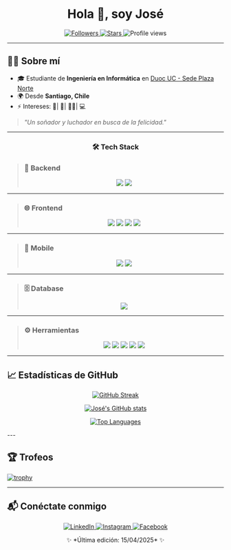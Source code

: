 <h1 align="center">Hola 👋, soy José</h1>
<p align="center">
  <a href="https://github.com/NerdSyntax">
    <img src="https://img.shields.io/github/followers/NerdSyntax?style=social" alt="Followers" />
  </a>
  <a href="https://github.com/NerdSyntax">
    <img src="https://img.shields.io/github/stars/NerdSyntax?style=social" alt="Stars" />
  </a>
  <img src="https://komarev.com/ghpvc/?username=NerdSyntax&style=flat-square&color=blue" alt="Profile views" />
</p>

---

## 👨‍💻 Sobre mí

- 🎓 Estudiante de **Ingeniería en Informática** en [Duoc UC - Sede Plaza Norte](https://www.duoc.cl/sedes/plaza-norte/)  
- 🌍 Desde **Santiago, Chile**  
- ⚡ Intereses: 🍕| 🥊| 🚴‍♂️| 💻  

> *"Un soñador y luchador en busca de la felicidad."*

---

<h3 align="center">🛠️ Tech Stack</h3>

> ### 🐍 Backend  
> <p align="center">
>   <img src="https://img.shields.io/badge/Python-14354C?style=for-the-badge&logo=python&logoColor=white"/>
>   <img src="https://img.shields.io/badge/Django-092E20?style=for-the-badge&logo=django&logoColor=white"/>
> </p>

---

> ### 🌐 Frontend  
> <p align="center">
>   <img src="https://img.shields.io/badge/HTML5-E34F26?style=for-the-badge&logo=html5&logoColor=white"/>
>   <img src="https://img.shields.io/badge/CSS3-239120?style=for-the-badge&logo=css3&logoColor=white"/>
>   <img src="https://img.shields.io/badge/JavaScript-323330?style=for-the-badge&logo=javascript&logoColor=F7DF1E"/>
>   <img src="https://img.shields.io/badge/Angular-DD0031?style=for-the-badge&logo=angular&logoColor=white"/>
> </p>

---

> ### 📱 Mobile  
> <p align="center">
>   <img src="https://img.shields.io/badge/Android_Studio-3DDC84?style=for-the-badge&logo=android&logoColor=white"/>
>   <img src="https://img.shields.io/badge/Ionic-3880FF?style=for-the-badge&logo=ionic&logoColor=white"/>
> </p>

---

> ### 🗄️ Database  
> <p align="center">
>   <img src="https://img.shields.io/badge/Oracle_SQL-F80000?style=for-the-badge&logo=oracle&logoColor=white"/>
> </p>

---

> ### ⚙️ Herramientas  
> <p align="center">
>   <img src="https://img.shields.io/badge/Git-F05032?style=for-the-badge&logo=git&logoColor=white"/>
>   <img src="https://img.shields.io/badge/GitHub-100000?style=for-the-badge&logo=github&logoColor=white"/>
>   <img src="https://img.shields.io/badge/Visual_Studio_Code-007ACC?style=for-the-badge&logo=visual-studio-code&logoColor=white"/>
>   <img src="https://img.shields.io/badge/WordPress-21759B?style=for-the-badge&logo=wordpress&logoColor=white"/>
>   <img src="https://img.shields.io/badge/Godot-478CBF?style=for-the-badge&logo=godot-engine&logoColor=white"/>
> </p>

---

## 📈 Estadísticas de GitHub
<p align="center">
  <a href="https://git.io/streak-stats">
    <img src="https://github-readme-streak-stats.herokuapp.com?user=NerdSyntax&theme=algolia" alt="GitHub Streak" />
  </a>
</p>

<p align="center">
  <a href="https://github.com/NerdSyntax/github-readme-stats">
    <img src="https://github-readme-stats.vercel.app/api?username=NerdSyntax&theme=algolia" alt="José's GitHub stats" />
  </a>
</p>

<p align="center">
  <a href="https://github.com/NerdSyntax/github-readme-stats">
    <img src="https://github-readme-stats.vercel.app/api/top-langs/?username=NerdSyntax&layout=compact&theme=algolia" alt="Top Languages" />
  </a>
</p>
---

## 🏆 Trofeos

  [![trophy](https://github-profile-trophy.vercel.app/?username=NerdSyntax&theme=algolia)](https://github.com/NerdSyntax/github-profile-trophy)

---

## 📬 Conéctate conmigo

<p align="center">
  <a href="https://www.linkedin.com/in/josé-luis-oporto-valenzuela-9676a9293" target="_blank">
    <img src="https://img.shields.io/badge/LinkedIn-0A66C2?style=for-the-badge&logo=linkedin&logoColor=white" alt="LinkedIn"/>
  </a>
  <a href="https://www.instagram.com/nerdsyntax/" target="_blank">
    <img src="https://img.shields.io/badge/Instagram-E4405F?style=for-the-badge&logo=instagram&logoColor=white" alt="Instagram"/>
  </a>
  <a href="https://www.facebook.com/profile.php?id=61575347607030" target="_blank">
    <img src="https://img.shields.io/badge/Facebook-1877F2?style=for-the-badge&logo=facebook&logoColor=white" alt="Facebook"/>
  </a>
</p>

<p align="center">
  ✨ *Última edición: 15/04/2025* ✨
</p>
